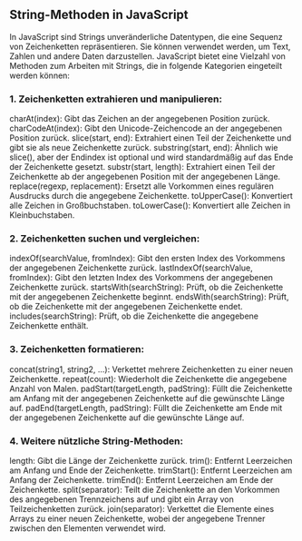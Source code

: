 
<h2> String-Methoden in JavaScript </h2>
In JavaScript sind Strings unveränderliche Datentypen, die eine Sequenz von Zeichenketten repräsentieren. Sie können verwendet werden, um Text, Zahlen und andere Daten darzustellen. JavaScript bietet eine Vielzahl von Methoden zum Arbeiten mit Strings, die in folgende Kategorien eingeteilt werden können:

<h3> 1. Zeichenketten extrahieren und manipulieren: </h3>

charAt(index): Gibt das Zeichen an der angegebenen Position zurück.
charCodeAt(index): Gibt den Unicode-Zeichencode an der angegebenen Position zurück.
slice(start, end): Extrahiert einen Teil der Zeichenkette und gibt sie als neue Zeichenkette zurück.
substring(start, end): Ähnlich wie slice(), aber der Endindex ist optional und wird standardmäßig auf das Ende der Zeichenkette gesetzt.
substr(start, length): Extrahiert einen Teil der Zeichenkette ab der angegebenen Position mit der angegebenen Länge.
replace(regexp, replacement): Ersetzt alle Vorkommen eines regulären Ausdrucks durch die angegebene Zeichenkette.
toUpperCase(): Konvertiert alle Zeichen in Großbuchstaben.
toLowerCase(): Konvertiert alle Zeichen in Kleinbuchstaben.

<h3> 2. Zeichenketten suchen und vergleichen: </h3>

indexOf(searchValue, fromIndex): Gibt den ersten Index des Vorkommens der angegebenen Zeichenkette zurück.
lastIndexOf(searchValue, fromIndex): Gibt den letzten Index des Vorkommens der angegebenen Zeichenkette zurück.
startsWith(searchString): Prüft, ob die Zeichenkette mit der angegebenen Zeichenkette beginnt.
endsWith(searchString): Prüft, ob die Zeichenkette mit der angegebenen Zeichenkette endet.
includes(searchString): Prüft, ob die Zeichenkette die angegebene Zeichenkette enthält.

<h3> 3. Zeichenketten formatieren: </h3>

concat(string1, string2, ...): Verkettet mehrere Zeichenketten zu einer neuen Zeichenkette.
repeat(count): Wiederholt die Zeichenkette die angegebene Anzahl von Malen.
padStart(targetLength, padString): Füllt die Zeichenkette am Anfang mit der angegebenen Zeichenkette auf die gewünschte Länge auf.
padEnd(targetLength, padString): Füllt die Zeichenkette am Ende mit der angegebenen Zeichenkette auf die gewünschte Länge auf.

<h3> 4. Weitere nützliche String-Methoden: </h3>

length: Gibt die Länge der Zeichenkette zurück.
trim(): Entfernt Leerzeichen am Anfang und Ende der Zeichenkette.
trimStart(): Entfernt Leerzeichen am Anfang der Zeichenkette.
trimEnd(): Entfernt Leerzeichen am Ende der Zeichenkette.
split(separator): Teilt die Zeichenkette an den Vorkommen des angegebenen Trennzeichens auf und gibt ein Array von Teilzeichenketten zurück.
join(separator): Verkettet die Elemente eines Arrays zu einer neuen Zeichenkette, wobei der angegebene Trenner zwischen den Elementen verwendet wird.
